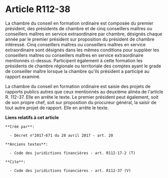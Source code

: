 # Article R112-38

La chambre du conseil en formation ordinaire est composée du premier président, des présidents de chambre et de cinq
conseillers maîtres ou conseillers maîtres en service extraordinaire par chambre, désignés chaque année par le premier
président sur proposition du président de chambre intéressé. Cinq conseillers maîtres ou conseillers maîtres en service
extraordinaire sont désignés dans les mêmes conditions pour suppléer les conseillers maîtres ou conseillers maîtres en
service extraordinaire mentionnés ci-dessus. Participent également à cette formation les présidents de chambre régionale ou
territoriale des comptes ayant le grade de conseiller maître lorsque la chambre qu'ils président a participé au rapport
examiné. 

La chambre du conseil en formation ordinaire est saisie des projets de rapports publics autres que ceux mentionnés au
deuxième alinéa de l'article R. 112-37. Elle en arrête le texte. Le premier président peut également, soit de son propre
chef, soit sur proposition du procureur général, la saisir de tout autre projet de rapport. Elle en arrête le texte.

**Liens relatifs à cet article**

	**Créé par**:

	  - Décret n°2017-671 du 28 avril 2017 - art. 20

	**Anciens textes**:

	  - Code des juridictions financières - art. R112-17-2 (T)

	**Cite**:

	  - Code des juridictions financières - art. R112-37 (V)
